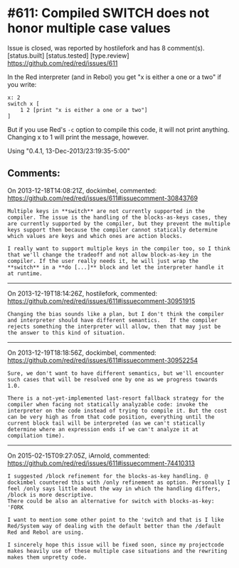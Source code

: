
#611: Compiled SWITCH does not honor multiple case values
================================================================================
Issue is closed, was reported by hostilefork and has 8 comment(s).
[status.built] [status.tested] [type.review]
<https://github.com/red/red/issues/611>

In the Red interpreter (and in Rebol) you get "x is either a one or a two" if you write:

```
x: 2
switch x [
    1 2 [print "x is either a one or a two"]
]
```

But if you use Red's `-c` option to compile this code, it will not print anything.  Changing x to 1 will print the message, however.

Using "0.4.1, 13-Dec-2013/23:19:35-5:00"



Comments:
--------------------------------------------------------------------------------

On 2013-12-18T14:08:21Z, dockimbel, commented:
<https://github.com/red/red/issues/611#issuecomment-30843769>

    Multiple keys in **switch** are not currently supported in the compiler. The issue is the handling of the blocks-as-keys cases, they are currently supported by the compiler, but they prevent the multiple keys support then because the compiler cannot statically determine which values are keys and which ones are action blocks.
    
    I really want to support multiple keys in the compiler too, so I think that we'll change the tradeoff and not allow block-as-key in the compiler. If the user really needs it, he will just wrap the **switch** in a **do [...]** block and let the interpreter handle it at runtime.

--------------------------------------------------------------------------------

On 2013-12-19T18:14:26Z, hostilefork, commented:
<https://github.com/red/red/issues/611#issuecomment-30951915>

    Changing the bias sounds like a plan, but I don't think the compiler and interpreter should have different semantics.   If the compiler rejects something the interpreter will allow, then that may just be the answer to this kind of situation.

--------------------------------------------------------------------------------

On 2013-12-19T18:18:56Z, dockimbel, commented:
<https://github.com/red/red/issues/611#issuecomment-30952254>

    Sure, we don't want to have different semantics, but we'll encounter such cases that will be resolved one by one as we progress towards 1.0.
    
    There is a not-yet-implemented last-resort fallback strategy for the compiler when facing not statically analyzable code: invoke the interpreter on the code instead of trying to compile it. But the cost can be very high as from that code position, everything until the current block tail will be interpreted (as we can't statically determine where an expression ends if we can't analyze it at compilation time).

--------------------------------------------------------------------------------

On 2015-02-15T09:27:05Z, iArnold, commented:
<https://github.com/red/red/issues/611#issuecomment-74410313>

    I suggested /block refinement for the blocks-as-key handling. @ dockimbel countered this with /only refinement as option. Personally I feel /only says little about the way in which the handling differs, /block is more descriptive.
    There could be also an alternative for switch with blocks-as-key: 'FORK
    
    I want to mention some other point to the 'switch and that is I like Red/System way of dealing with the default better than the /default Red and Rebol are using.
    
    I sincerely hope this issue will be fixed soon, since my projectcode makes heavily use of these multiple case situations and the rewriting makes them unpretty code.

